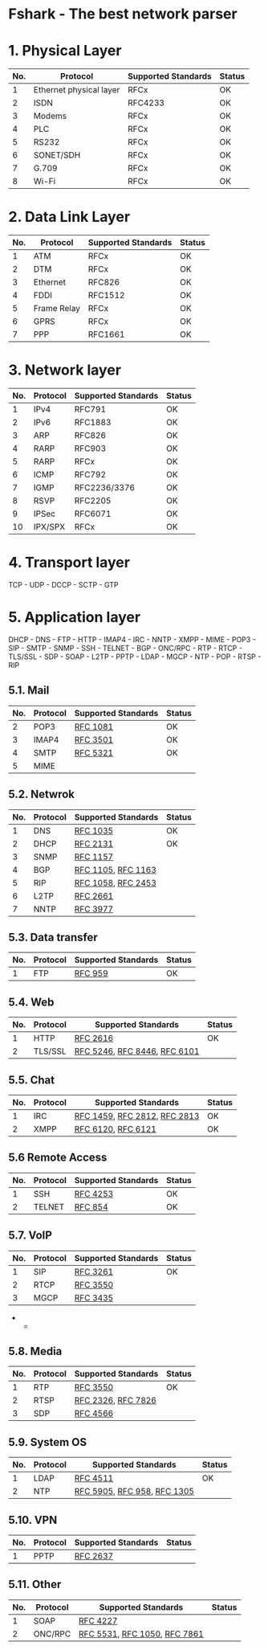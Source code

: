 
# Fshark - The best network parser

# 1. Physical Layer
No. | Protocol | Supported Standards | Status
--- | -------- | ------------------- | --- 
1 | Ethernet physical layer | RFCx | OK
2 | ISDN | RFC4233 | OK
3 | Modems | RFCx | OK
4 | PLC | RFCx | OK
5 | RS232 | RFCx | OK
6 | SONET/SDH | RFCx | OK
7 | G.709 | RFCx | OK
8 | Wi-Fi | RFCx | OK

# 2. Data Link Layer 
No. | Protocol | Supported Standards | Status
--- | -------- | ------------------- | --- 
1 | ATM | RFCx | OK
2 | DTM | RFCx | OK
3 | Ethernet | RFC826 | OK
4 | FDDI | RFC1512 | OK
5 | Frame Relay | RFCx | OK
6 | GPRS | RFCx | OK
7 | PPP | RFC1661 | OK

# 3. Network layer	
No. | Protocol | Supported Standards | Status
--- | -------- | ------------------- | --- 
1 | IPv4 | RFC791 | OK
2 | IPv6 | RFC1883 | OK
3 | ARP | RFC826 | OK
4 | RARP | RFC903 | OK
5 | RARP | RFCx | OK
6 | ICMP | RFC792 | OK
7 | IGMP | RFC2236/3376 | OK
8 | RSVP | RFC2205 | OK
9 | IPSec | RFC6071 | OK
10 | IPX/SPX | RFCx | OK

# 4. Transport layer	 

TCP - UDP - DCCP - SCTP - GTP

# 5. Application layer	    
DHCP - DNS - FTP - HTTP - IMAP4 - IRC - NNTP - XMPP - MIME - POP3 - SIP - SMTP - SNMP - SSH - TELNET - BGP - ONC/RPC - RTP - RTCP - TLS/SSL - SDP - SOAP - L2TP - PPTP - LDAP - MGCP - NTP - POP - RTSP - RIP 



## 5.1.  Mail
No. | Protocol | Supported Standards | Status
-----|-----------|--------------------------|--------
2| POP3 | [RFC 1081](https://tools.ietf.org/html/rfc1081)| OK
3| IMAP4 |[RFC 3501](https://tools.ietf.org/html/rfc3501) | OK
4| SMTP | [RFC 5321](https://tools.ietf.org/html/rfc5321)| OK
5| MIME | |

## 5.2. Netwrok
No. | Protocol | Supported Standards | Status
-----|-----------|--------------------------|--------
1 |DNS |[RFC 1035](https://www.ietf.org/rfc/rfc1035.txt) | OK
2| DHCP |[RFC 2131](https://tools.ietf.org/html/rfc2131) | OK
3| SNMP | [RFC 1157](https://tools.ietf.org/html/rfc1157)| 
4| BGP |[RFC 1105](https://tools.ietf.org/html/rfc1105), [RFC 1163](https://tools.ietf.org/html/rfc1163) | 
5| RIP |[RFC 1058](https://tools.ietf.org/html/rfc1058), [RFC 2453](https://tools.ietf.org/html/rfc2453) |
6|L2TP|[RFC 2661](https://tools.ietf.org/html/rfc2661)|
7|NNTP|[RFC 3977](https://tools.ietf.org/html/rfc3977) | 


## 5.3. Data transfer
No. | Protocol | Supported Standards | Status
-----|-----------|--------------------------|--------
1 |FTP|[RFC 959](https://tools.ietf.org/html/rfc959)| OK

## 5.4. Web
No. | Protocol | Supported Standards | Status
-----|-----------|--------------------------|--------
1 |HTTP | [RFC 2616](https://tools.ietf.org/html/rfc2616)| OK
2 |TLS/SSL| [RFC 5246](https://tools.ietf.org/html/rfc5246), [RFC 8446](https://tools.ietf.org/html/rfc8446), [RFC 6101](https://tools.ietf.org/html/rfc6101)| 

## 5.5. Chat
No. | Protocol | Supported Standards | Status
-----|-----------|--------------------------|--------
1 |IRC| [RFC 1459](https://tools.ietf.org/html/rfc1459), [RFC 2812](https://tools.ietf.org/html/rfc2812), [RFC 2813](https://tools.ietf.org/html/rfc2813)| OK
2 |XMPP| [RFC 6120](https://tools.ietf.org/html/rfc6120), [RFC 6121](https://tools.ietf.org/html/rfc6121)| OK


## 5.6  Remote Access
No. | Protocol | Supported Standards | Status
-----|-----------|--------------------------|--------
1 |SSH |[RFC 4253](https://tools.ietf.org/html/rfc4253)| OK
2 |TELNET|[RFC 854](https://tools.ietf.org/html/rfc854) | OK

## 5.7. VoIP
No. | Protocol | Supported Standards | Status
-----|-----------|--------------------------|--------
1 |SIP | [RFC 3261](https://tools.ietf.org/html/rfc3261)| OK
2 |RTCP | [RFC 3550](https://tools.ietf.org/html/rfc3550)| 
3|MGCP |[RFC 3435](https://tools.ietf.org/html/rfc3435)| 
- - 

## 5.8. Media
No. | Protocol | Supported Standards | Status
-----|-----------|--------------------------|--------
1 |RTP |[RFC 3550](https://tools.ietf.org/html/rfc3550) | OK
2 |RTSP |[RFC 2326](https://www.ietf.org/rfc/rfc2326.txt), [RFC 7826](https://tools.ietf.org/html/rfc7826) | 
3|SDP|[RFC 4566](https://tools.ietf.org/html/rfc4566)| 


## 5.9. System OS
No. | Protocol | Supported Standards | Status
-----|-----------|--------------------------|--------
1 |LDAP |[RFC 4511](https://tools.ietf.org/html/rfc4511) | OK
2 |NTP| [RFC 5905](https://www.ietf.org/rfc/rfc5905.txt), [RFC 958](https://tools.ietf.org/html/rfc958), [RFC 1305](https://tools.ietf.org/html/rfc1305)| 

 

## 5.10. VPN
No. | Protocol | Supported Standards | Status
-----|-----------|--------------------------|--------
1 |PPTP |[RFC 2637](https://tools.ietf.org/html/rfc2637) | 


## 5.11. Other
No. | Protocol | Supported Standards | Status
-----|-----------|--------------------------|--------
1 |SOAP | [RFC 4227](https://tools.ietf.org/html/rfc4227)| 
2| ONC/RPC|[RFC 5531](https://tools.ietf.org/html/rfc5531), [RFC 1050](https://tools.ietf.org/html/rfc1050), [RFC 7861](https://tools.ietf.org/html/rfc7861)|
